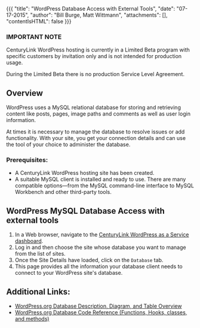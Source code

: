 {{{
  "title": "WordPress Database Access with External Tools",
  "date": "07-17-2015",
  "author": "Bill Burge, Matt Wittmann",
  "attachments": [],
  "contentIsHTML": false
}}}

### IMPORTANT NOTE

CenturyLink WordPress hosting is currently in a Limited Beta program with specific customers by invitation only
and is not intended for production usage.

During the Limited Beta there is no production Service Level Agreement.

## Overview

WordPress uses a MySQL relational database for storing and retrieving content like posts, pages, image paths and
comments as well as user login information.

At times it is necessary to manage the database to resolve issues or add functionality.  With your site, you get your connection details and can use the tool of your choice to administer the database.

### Prerequisites:

* A CenturyLink WordPress hosting site has been created.
* A suitable MySQL client is installed and ready to use. There are many compatible options—from the MySQL
  command-line interface to MySQL Workbench and other third-party tools.

## WordPress MySQL Database Access with external tools

1. In a Web browser, navigate to the [CenturyLink WordPress as a Service dashboard](https://wordpress.ctl.io/).
2. Log in and then choose the site whose database you want to manage from the list of sites.
3. Once the Site Details have loaded, click on the `Database` tab.
4. This page provides all the information your database client needs to connect to your WordPress site's database.

## Additional Links:

* [WordPress.org Database Description, Diagram, and Table Overview](https://codex.wordpress.org/Database_Description)
* [WordPress.org Database Code Reference (Functions, Hooks, classes, and methods)](https://developer.wordpress.org/reference)
